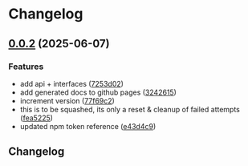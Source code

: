# Changelog

## [0.0.2](https://github.com/OMICRONEnergyOSS/oscd-api/compare/oscd-api-v0.0.1...oscd-api-v0.0.2) (2025-06-07)


### Features

* add api + interfaces ([7253d02](https://github.com/OMICRONEnergyOSS/oscd-api/commit/7253d02905ad011cdb736520036be3c9d415f32e))
* add generated docs to github pages ([3242615](https://github.com/OMICRONEnergyOSS/oscd-api/commit/3242615d0d7fc5f76822363c3d751f1ea69cbf60))
* increment version ([77f69c2](https://github.com/OMICRONEnergyOSS/oscd-api/commit/77f69c2fdffca252094e9185fa69ea7a4e80db19))
* this is to be squashed, its only a reset & cleanup of failed attempts ([fea5225](https://github.com/OMICRONEnergyOSS/oscd-api/commit/fea5225442906827ca346b8a62ffc7a5218f0194))
* updated npm token reference ([e43d4c9](https://github.com/OMICRONEnergyOSS/oscd-api/commit/e43d4c9335c75578a1b00587b70c743f82b1affb))

## Changelog
